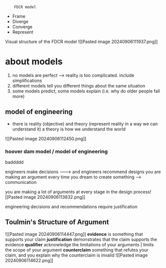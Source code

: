 		FDCR model
- Frame
- Diverge
- Converge
- Represent

Visual structure of the FDCR model
![[Pasted image 20240906111937.png]]

# about models
1. no models are perfect --> reality is too complicated. include simplifications
2. different models tell you different things about the same situation
3. some models predict, some models explain (i.e. why do older people fall more)
## model of engineering
- there is reality (objective) and theory (represent reality in a way we can understand it)
a theory is how we understand the world

![[Pasted image 20240906112450.png]]

### hoover dam model / model of engineering
baddddd

engineers make decisions ---> and engineers recommend designs
you are making an argument every time you dream to create something --> communication


you are making a lot of arguments at every stage in the design process![[Pasted image 20240906113832.png]]

engineering decisions and recommendations require justification

## Toulmin's Structure of Argument
![[Pasted image 20240906114447.png]]
**evidence** is something that supports your claim
**justification** demonstrates that the claim supports the evidence
**qualifier** acknowledge the limitations of your arguments | limits the scope of your argument
**counterclaim** something that refutes your claim, and you explain why the counterclaim is invalid
![[Pasted image 20240906114622.png]]
